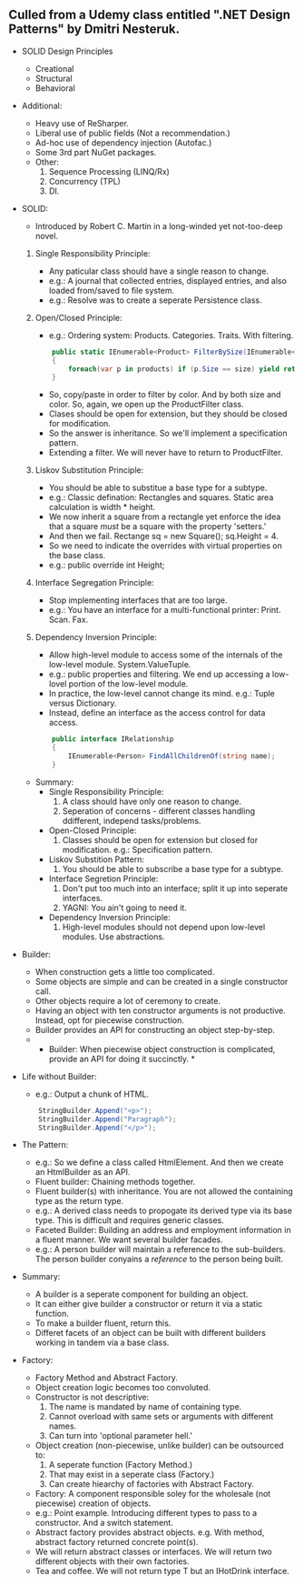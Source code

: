 ## Culled from a Udemy class entitled ".NET Design Patterns" by Dmitri Nesteruk.

- SOLID Design Principles
	- Creational
	- Structural
	- Behavioral

- Additional:
	- Heavy use of ReSharper.
	- Liberal use of public fields (Not a recommendation.)
	- Ad-hoc use of dependency injection (Autofac.)
	- Some 3rd part NuGet packages.
	- Other:
		1. Sequence Processing (LINQ/Rx)
		2. Concurrency (TPL)
		3. DI.

- SOLID:
	- Introduced by Robert C. Martin in a long-winded yet not-too-deep novel.
	1. Single Responsibility Principle:
		- Any paticular class should have a single reason to change.
		- e.g.: A journal that collected entries, displayed entries, and also loaded from/saved to file system.
		- e.g.: Resolve was to create a seperate Persistence class.
	
	2. Open/Closed Principle:
		- e.g.: Ordering system: Products. Categories. Traits. With filtering.
		```csharp
			public static IEnumerable<Product> FilterBySize(IEnumerable<Product> products, Size size)
			{
				foreach(var p in products) if (p.Size == size) yield return p;
			}
		```
		- So, copy/paste in order to filter by color. And by both size and color. So, again, we open up the ProductFilter class.
		- Clases should be open for extension, but they should be closed for modification.
		- So the answer is inheritance. So we'll implement a specification pattern.
		- Extending a filter. We will never have to return to ProductFilter.
	
	3. Liskov Substitution Principle:
		- You should be able to substitue a base type for a subtype.
		- e.g.: Classic defination: Rectangles and squares. Static area calculation is width * height.
		- We now inherit a square from a rectangle yet enforce the idea that a square *must* be a square with the property 'setters.'
		- And then we fail. Rectange sq = new Square(); sq.Height = 4.
		- So we need to indicate the overrides with virtual properties on the base class.
		- e.g.: public override int Height;
	
	4. Interface Segregation Principle:
		- Stop implementing interfaces that are too large.
		- e.g.: You have an interface for a multi-functional printer: Print. Scan. Fax.

	5. Dependency Inversion Principle:
		- Allow high-level module to access some of the internals of the low-level module. System.ValueTuple.
		- e.g.: public properties and filtering. We end up accessing a low-lovel portion of the low-level module.
		- In practice, the low-level cannot change its mind. e.g.: Tuple versus Dictionary.
		- Instead, define an interface as the access control for data access.
		```csharp
			public interface IRelationship
			{
				IEnumerable<Person> FindAllChildrenOf(string name);
			}
		```
	
	- Summary:
		- Single Responsibility Principle:
			1. A class should have only one reason to change.
			2. Seperation of concerns - different classes handling ddifferent, independ tasks/problems.
		- Open-Closed Principle:
			1. Classes should be open for extension but closed for modification. e.g.: Specification pattern.
		- Liskov Substition Pattern:
			1. You should be able to subscribe a base type for a subtype.
		- Interface Segretion Principle:
			1. Don't put too much into an interface; split it up into seperate interfaces.
			2. YAGNI: You ain't going to need it.
		- Dependency Inversion Principle:
			1. High-level modules should not depend upon low-level modules. Use abstractions.


- Builder:
	- When construction gets a little too complicated.
	- Some objects are simple and can be created in a single constructor call.
	- Other objects require a lot of ceremony to create.
	- Having an object with ten constructor arguments is not productive. Instead, opt for piecewise construction.
	- Builder provides an API for constructing an object step-by-step.
	- * Builder: When piecewise object construction is complicated, provide an API for doing it succinctly. *
- Life without Builder:
	- e.g.: Output a chunk of HTML. 
	```csharp
		StringBuilder.Append("<p>");
		StringBuilder.Append("Paragraph");
		StringBuilder.Append("</p>");
	```
- The Pattern:
	- e.g.: So we define a class called HtmlElement. And then we create an HtmlBuilder as an API.
	- Fluent builder: Chaining methods together.
	- Fluent builder(s) with inheritance. You are not allowed the containing type as the return type.
	- e.g.: A derived class needs to propogate its derived type via its base type. This is difficult and requires generic classes.
	- Faceted Builder: Building an address and employment information in a fluent manner. We want several builder facades.
	- e.g.: A person builder will maintain a reference to the sub-builders. The person builder conyains a *reference* to the person being built.
- Summary:
	- A builder is a seperate component for building an object.
	- It can either give builder a constructor or return it via a static function.
	- To make a builder fluent, return this.
	- Differet facets of an object can be built with different builders working in tandem via a base class.

- Factory:
	- Factory Method and Abstract Factory.
	- Object creation logic becomes too convoluted.
	- Constructor is not descriptive:
		1. The name is mandated by name of containing type.
		2. Cannot overload with same sets or arguments with different names.
		3. Can turn into 'optional parameter hell.'
	- Object creation (non-piecewise, unlike builder) can be outsourced to:
		1. A seperate function (Factory Method.)
		2. That may exist in a seperate class (Factory.)
		3. Can create hiearchy of factories with Abstract Factory.
	- Factory: A component responsible soley for the wholesale (not piecewise) creation of objects.
	- e.g.: Point example. Introducing different types to pass to a constructor. And a switch statement.
	- Abstract factory provides abstract objects. e.g. With method, abstract factory returned concrete point(s).
	- We will return abstract classes or interfaces. We will return two different objects with their own factories.
	- Tea and coffee. We will not return type T but an IHotDrink interface.
